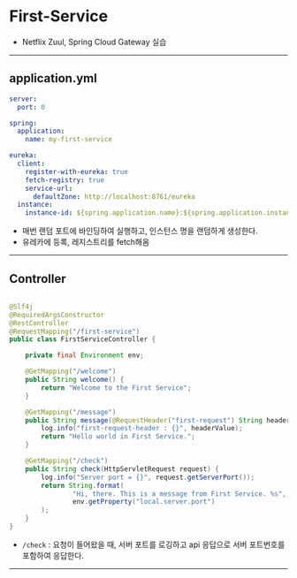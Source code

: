 # First-Service
- Netflix Zuul, Spring Cloud Gateway 실습

---

## application.yml
```yaml
server:
  port: 0

spring:
  application:
    name: my-first-service

eureka:
  client:
    register-with-eureka: true
    fetch-registry: true
    service-url:
      defaultZone: http://localhost:8761/eureka
  instance:
    instance-id: ${spring.application.name}:${spring.application.instance_id:${random.value}}
```
- 매번 랜덤 포트에 바인딩하여 실행하고, 인스턴스 명을 랜덤하게 생성한다.
- 유레카에 등록, 레지스트리를 fetch해옴

---

## Controller
```java

@Slf4j
@RequiredArgsConstructor
@RestController
@RequestMapping("/first-service")
public class FirstServiceController {

    private final Environment env;

    @GetMapping("/welcome")
    public String welcome() {
        return "Welcome to the First Service";
    }

    @GetMapping("/message")
    public String message(@RequestHeader("first-request") String headerValue) {
        log.info("first-request-header : {}", headerValue);
        return "Hello world in First Service.";
    }

    @GetMapping("/check")
    public String check(HttpServletRequest request) {
        log.info("Server port = {}", request.getServerPort());
        return String.format(
                "Hi, there. This is a message from First Service. %s",
                env.getProperty("local.server.port")
        );
    }
}
```
- `/check` : 요청이 들어왔을 때, 서버 포트를 로깅하고 api 응답으로 서버 포트번호를 포함하여 응답한다.


---
